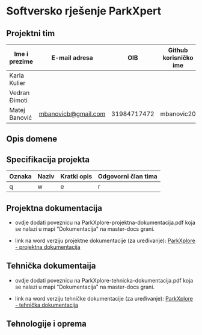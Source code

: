 # Softversko rješenje ParkXpert

## Projektni tim

Ime i prezime | E-mail adresa | OIB | Github korisničko ime
------------  | ------------------- | ----- | ---------------------
Karla Kulier | | | |
Vedran Đimoti | | | |
Matej Banović | mbanovicb@gmail.com | 31984717472 | mbanovic20

## Opis domene

## Specifikacija projekta

Oznaka | Naziv | Kratki opis | Odgovorni član tima
------ | ----- | ----------- | -------------------
q | w | e | r

## Projektna dokumentacija
- ovdje dodati poveznicu na ParkXplore-projektna-dokumentacija.pdf koja se nalazi u mapi "Dokumentacija" na master-docs grani.

- link na word verziju projektne dokumentacije (za uređivanje): [ParkXplore - projektna dokumentacija](https://1drv.ms/w/s!AqbB7Uw6ErKLazka5vO5gW95Be0?e=8TEYKN)

## Tehnička dokumentaija
- ovdje dodati poveznicu na ParkXplore-tehnicka-dokumentacija.pdf koja se nalazi u mapi "Dokumentacija" na master-docs grani.

- link na word verziju tehničke dokumentacije (za uređivanje): [ParkXplore - tehnička dokumentacija](https://1drv.ms/w/s!AqbB7Uw6ErKLdKELMqb9kTqoNdI?e=lnFC1e)

## Tehnologije i oprema
